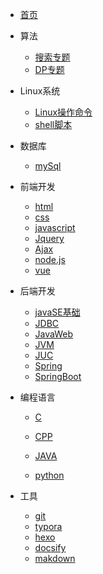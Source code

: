 * [首页](/README.md)
* 算法
	* [搜索专题](/algorithm/search.md)
	* [DP专题](/algorithm/DP.md)
* Linux系统
	* [Linux操作命令](#)
	* [shell脚本](#)
* 数据库

  * [mySql](/database/mysql.md)
* 前端开发
  * [html](#)
  * [css](#)
  * [javascript](/前端/javascript/JavaScript学习笔记.md)
  * [Jquery](#)
  * [Ajax](#)
  * [node.js](#)
  * [vue](#)
* 后端开发

   * [javaSE基础](#)
   * [JDBC](#)
   * [JavaWeb](#)
   * [JVM](#)
   * [JUC](#)
   * [Spring](#)
   * [SpringBoot](#)
* 编程语言

   * [C](#)

    * [CPP](#)
    * [JAVA](/编程语言/Java/README.md)
    * [python](/python/python学习笔记.md)
* 工具
  * [git](/工具/Git学习笔记.md)
  * [typora](#)
  * [hexo](#)
  * [docsify](/docsify/docsify.md)
  * [makdown](#)

